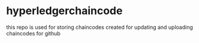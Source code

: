 # hyperledgerchaincode
this repo is used for storing chaincodes created for updating and uploading chaincodes for github
